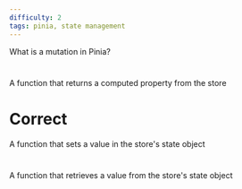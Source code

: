 ```yaml
---
difficulty: 2
tags: pinia, state management
---
```


What is a mutation in Pinia?

#

A function that returns a computed property from the store

# Correct

A function that sets a value in the store's state object

#

A function that retrieves a value from the store's state object
